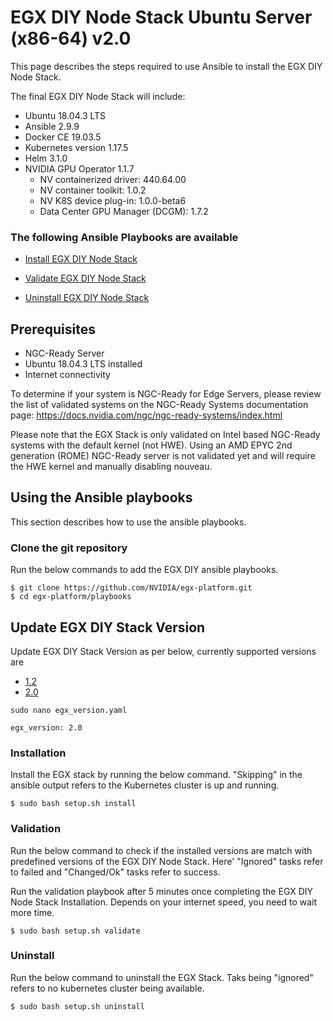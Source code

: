 <h1> EGX DIY Node Stack Ubuntu Server (x86-64) v2.0 </h1>

This page describes the steps required to use Ansible to install the EGX DIY Node Stack.

The final EGX DIY Node Stack will include:

- Ubuntu 18.04.3 LTS
- Ansible 2.9.9
- Docker CE 19.03.5
- Kubernetes version 1.17.5
- Helm 3.1.0
- NVIDIA GPU Operator 1.1.7
  - NV containerized driver: 440.64.00
  - NV container toolkit: 1.0.2
  - NV K8S device plug-in: 1.0.0-beta6
  - Data Center GPU Manager (DCGM): 1.7.2

### The following Ansible Playbooks are available

- [Install EGX DIY Node Stack](https://github.com/NVIDIA/egx-platform/blob/master/playbooks/egx-installation.yaml)

- [Validate EGX DIY Node Stack ](https://github.com/NVIDIA/egx-platform/blob/master/playbooks/egx-validation.yaml)

- [Uninstall EGX DIY Node Stack](https://github.com/NVIDIA/egx-platform/blob/master/playbooks/egx-uninstall.yaml)

## Prerequisites

- NGC-Ready Server
- Ubuntu 18.04.3 LTS installed
- Internet connectivity

To determine if your system is NGC-Ready for Edge Servers, please review the list of validated systems on the NGC-Ready Systems documentation page: https://docs.nvidia.com/ngc/ngc-ready-systems/index.html

Please note that the EGX Stack is only validated on Intel based NGC-Ready systems with the default kernel (not HWE). Using an AMD EPYC 2nd generation (ROME) NGC-Ready server is not validated yet and will require the HWE kernel and manually disabling nouveau.
 
 
## Using the Ansible playbooks 
This section describes how to use the ansible playbooks.

### Clone the git repository

Run the below commands to add the EGX DIY ansible playbooks.

```
$ git clone https://github.com/NVIDIA/egx-platform.git
$ cd egx-platform/playbooks
```

## Update EGX DIY Stack Version

Update EGX DIY Stack Version as per below, currently supported versions are

- [1.2](https://github.com/NVIDIA/egx-platform/blob/master/playbooks/Ubuntu_Server_v1.2.md)
- [2.0](https://github.com/NVIDIA/egx-platform/blob/master/playbooks/Ubuntu_Server_v2.0.md)

```
sudo nano egx_version.yaml

egx_version: 2.0

```

### Installation

Install the EGX stack by running the below command. "Skipping" in the ansible output refers to the Kubernetes cluster is up and running.

```
$ sudo bash setup.sh install
```

### Validation

Run the below command to check if the installed versions are match with predefined versions of the EGX DIY Node Stack. Here' "Ignored" tasks refer to failed and "Changed/Ok" tasks refer to success.

Run the validation playbook after 5 minutes once completing the EGX DIY Node Stack Installation. Depends on your internet speed, you need to wait more time.

```
$ sudo bash setup.sh validate
```

### Uninstall

Run the below command to uninstall the EGX Stack. Taks being "ignored" refers to no kubernetes cluster being available.

```
$ sudo bash setup.sh uninstall
```
